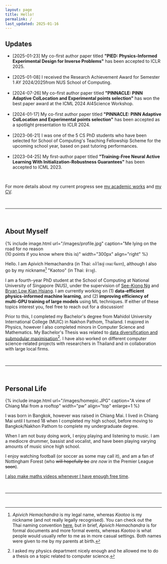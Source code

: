 ```yaml
---
layout: page
title: Hello!
permalink: /
last_updated: 2025-01-16
---
```


## Updates

<ul class="listing">
  <li class="listing-item">
    <time>[2025-01-23]</time>
    My co-first author paper titled <b>"PIED: Physics-Informed Experimental Design for Inverse Problems"</b> has been accepted to ICLR 2025.
  </li>
  <br/>
  <li class="listing-item">
    <time>[2025-01-08]</time>
    I received the Research Achievement Award for Semester 1 AY 2024/2025from NUS School of Computing.
  </li>
  <br/>
  <li class="listing-item">
    <time>[2024-07-26]</time>
    My co-first author paper titled <b>"PINNACLE: PINN Adaptive ColLocation and Experimental points selection"</b> has won the best paper award at the ICML 2024 AI4Science Workshop.
  </li>
  <br/>
  <li class="listing-item">
    <time>[2024-01-17]</time>
    My co-first author paper titled <b>"PINNACLE: PINN Adaptive ColLocation and Experimental points selection"</b> has been accepted as a spotlight presentation to ICLR 2024.
  </li>
  <br/>
  <li class="listing-item">
    <time>[2023-06-21]</time>
    I was one of the 5 CS PhD students who have been selected for School of Computing's Teaching Fellowship Scheme for the upcoming school year, based on past tutoring performances.
  </li>
  <br/>
  <li class="listing-item">
    <time>[2023-04-25]</time>
    My first-author paper titled <b>"Training-Free Neural Active Learning With Initialization-Robustness Guarantees"</b> has been accepted to ICML 2023.
  </li>
</ul>

<br/>

For more details about my current progress see <a href="works">my academic works</a> and <a href="/cv/cv.pdf">my CV</a>.

<!-- Also see [here](#social) for other updates from Twitter. -->

<br/>

---

<br/>

## About Myself

{% include image.html url="/images/profile.jpg" caption="Me lying on the road for no reason <br> (10 points if you know where this is)" width="300px" align="right" %}

Hello. I am Apivich Hemachandra (in Thai: อภิวิชญ์ ​เหมะจันทร), although I also go by my nickname[^1] "Kaotoo" (in Thai: ข้าวตู).

I am a fourth-year PhD student at the School of Computing at National University of Singapore (NUS), under the supervision of <a href="https://www.comp.nus.edu.sg/~ngsk/">See-Kiong Ng</a> and <a href="https://www.comp.nus.edu.sg/~lowkh/">Bryan Low Kian Hsiang</a>. I am currently working on (1) **data-efficient physics-informed machine learning**, and (2) **improving efficiency of multi-GPU training of large models** using ML techniques. If either of these topics interest you, feel free to reach out for a discussion!

Prior to this, I completed my Bachelor's degree from Mahidol University International College (MUIC) in Nakhon Pathom, Thailand. I majored in Physics, however I also completed minors in Computer Science and Mathematics. My Bachelor's Thesis was related to <a href="/projects/thesis-u">data diversification and submodular maximisation</a>[^2]. I have also worked on different computer science-related projects with researchers in Thailand and in collaboration with large local firms.

<br/>

___

<br/>

## Personal Life

{% include image.html url="/images/homepic.JPG" caption="A view of Chiang Mai from a rooftop" width="pw" align="top" enlarge=1 %}

<!-- <details>  -->
<!-- <summary><small>(Click to expand)</small></summary> -->
<!-- <br/> -->
I was born in Bangkok, however was raised in Chiang Mai. I lived in Chiang Mai until I turned 18 when I completed my high school, before moving to Bangkok/Nakhon Pathom to complete my undergraduate degree.
<!-- <br/><br/> -->

When I am not busy doing work, I enjoy playing and listening to music. I am a mediocre drummer, bassist and vocalist, and have been playing varying amounts of music since high school.
<!-- <br/><br/> -->

I enjoy watching football (or soccer as some may call it), and am a fan of Nottingham Forest (who <s>will hopefully be</s> <i>are now</i> in the Premier League <s>soon</s>).
<!-- <br/><br/> -->

<a href="/youtube">I also make maths videos whenever I have enough free time</a>.

<br/>

<!-- </details> -->

<!-- <br/> -->


---

<br/>

[^1]: _Apivich Hemachandra_ is my legal name, whereas _Kaotoo_ is my nickname (and not really legally recognised). You can check out the Thai naming convention <a href="https://en.wikipedia.org/wiki/Thai_name">here</a>, but in brief, _Apivich Hemachandra_ is for formal documents and more formal events, whereas _Kaotoo_ is what people would usually refer to me as in more casual settings. Both names were given to me by my parents at birth.

[^2]: I asked my physics department nicely enough and he allowed me to do a thesis on a topic related to computer science.
